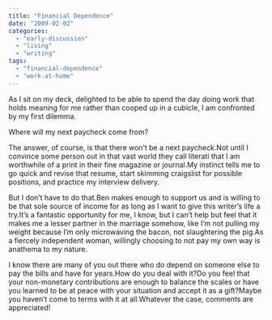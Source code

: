 ```yaml
---
title: "Financial Dependence"
date: "2009-02-02"
categories: 
  - "early-discussion"
  - "living"
  - "writing"
tags: 
  - "financial-dependence"
  - "work-at-home"
---
```


As I sit on my deck, delighted to be able to spend the day doing work that holds meaning for me rather than cooped up in a cubicle, I am confronted by my first dilemma.

Where will my next paycheck come from?<!--more-->

The answer, of course, is that there won’t be a next paycheck.Not until I convince some person out in that vast world they call literati that I am worthwhile of a print in their fine magazine or journal.My instinct tells me to go quick and revise that resume, start skimming craigslist for possible positions, and practice my interview delivery.

But I don’t have to do that.Ben makes enough to support us and is willing to be that sole source of income for as long as I want to give this writer’s life a try.It’s a fantastic opportunity for me, I know, but I can’t help but feel that it makes me a lesser partner in the marriage somehow, like I’m not pulling my weight because I’m only microwaving the bacon, not slaughtering the pig.As a fiercely independent woman, willingly choosing to not pay my own way is anathema to my nature.

I know there are many of you out there who do depend on someone else to pay the bills and have for years.How do you deal with it?Do you feel that your non-monetary contributions are enough to balance the scales or have you learned to be at peace with your situation and accept it as a gift?Maybe you haven’t come to terms with it at all.Whatever the case, comments are appreciated!

